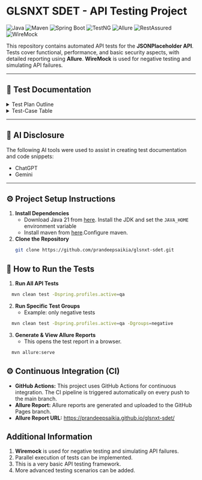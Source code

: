 # GLSNXT SDET - API Testing Project

![Java](https://img.shields.io/badge/Java-21-blue)
![Maven](https://img.shields.io/badge/Maven-3.9.11-orange)
![Spring Boot](https://img.shields.io/badge/Spring%20Boot-3.3.5-brightgreen)
![TestNG](https://img.shields.io/badge/TestNG-7.11.0-brightgreen)
![Allure](https://img.shields.io/badge/Allure-2.29.1-red)
![RestAssured](https://img.shields.io/badge/RestAssured-5.5.6-lightgrey)
![WireMock](https://img.shields.io/badge/WireMock-3.13.1-lightblue)

This repository contains automated API tests for the **JSONPlaceholder API**. Tests cover functional, performance, and basic security aspects, with detailed reporting using **Allure**. **WireMock** is used for negative testing and simulating API failures.

---

## 📄 Test Documentation

<details>
<summary>Test Plan Outline</summary>

- **Scope & API Endpoints to Test:**  
  [`src/test/resources/docs/Test-Plan.pdf`](src/test/resources/docs/Test-Plan.pdf)

- **Key Validations:**  
  Status codes, response format, and other validations are listed here:  
  [`src/test/resources/docs/Test-Plan.pdf`](src/test/resources/docs/Test-Plan.pdf)
</details>

<details>
<summary>Test-Case Table</summary>

- 4-5 scenarios covering different HTTP methods can be found here:  
  [`src/test/resources/docs/Test-Cases.pdf`](src/test/resources/docs/Test-Cases.pdf)
</details>

---

## 🤖 AI Disclosure

The following AI tools were used to assist in creating test documentation and code snippets:

- ChatGPT
- Gemini

---

## ⚙️ Project Setup Instructions

1. **Install Dependencies**
   - Download Java 21 from [here](https://docs.aws.amazon.com/corretto/latest/corretto-21-ug/downloads-list.html).
    Install the JDK and set the `JAVA_HOME` environment variable
   - Install maven from [here](https://maven.apache.org/download.cgi).Configure maven.
2. **Clone the Repository**
   ```bash
   git clone https://github.com/prandeepsaikia/glsnxt-sdet.git
   
## 🚀 How to Run the Tests

1. **Run All API Tests**
  ```bash
    mvn clean test -Dspring.profiles.active=qa
   ```
2. **Run Specific Test Groups**
   - Example: only negative tests
  ```bash
    mvn clean test -Dspring.profiles.active=qa -Dgroups=negative
  ```
3. **Generate & View Allure Reports**
    - This opens the test report in a browser.
  ```bash
    mvn allure:serve
  ```

## ⚙️ Continuous Integration (CI)

- **GitHub Actions:** This project uses GitHub Actions for continuous integration. The CI pipeline is triggered automatically on every push to the main branch.
- **Allure Report:** Allure reports are generated and uploaded to the GitHub Pages branch.
- **Allure Report URL:** https://prandeepsaikia.github.io/glsnxt-sdet/

## Additional Information
1. **Wiremock** is used for negative testing and simulating API failures.
2. Parallel execution of tests can be implemented.
3. This is a very basic API testing framework.
4. More advanced testing scenarios can be added.


